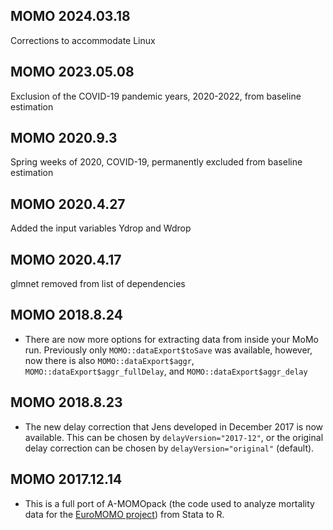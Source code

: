 ## MOMO 2024.03.18

Corrections to accommodate Linux

## MOMO 2023.05.08

Exclusion of the COVID-19 pandemic years, 2020-2022, from baseline estimation

## MOMO 2020.9.3

Spring weeks of 2020, COVID-19, permanently excluded from baseline estimation

## MOMO 2020.4.27

Added the input variables Ydrop and Wdrop

## MOMO 2020.4.17

glmnet removed from list of dependencies

## MOMO 2018.8.24

* There are now more options for extracting data from inside your MoMo run. Previously only `MOMO::dataExport$toSave` was available, however, now there is also `MOMO::dataExport$aggr`, `MOMO::dataExport$aggr_fullDelay`, and `MOMO::dataExport$aggr_delay`

## MOMO 2018.8.23

* The new delay correction that Jens developed in December 2017 is now available. This can be chosen by `delayVersion="2017-12"`, or the original delay correction can be chosen by `delayVersion="original"` (default).
    
## MOMO 2017.12.14

* This is a full port of A-MOMOpack (the code used to analyze mortality data for the [EuroMOMO project](www.euromomo.eu)) from Stata to R.
